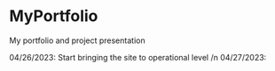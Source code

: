 # MyPortfolio
My portfolio and project presentation


04/26/2023: Start bringing the site to operational level /n
04/27/2023: 
